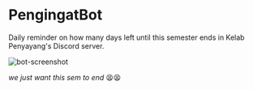 # PengingatBot
 Daily reminder on how many days left until this semester ends in Kelab Penyayang's Discord server.

![bot-screenshot](https://user-images.githubusercontent.com/64152220/101760857-49a23180-3a90-11eb-9912-7819139c00a4.png)

*we just want this sem to end* 😫😫